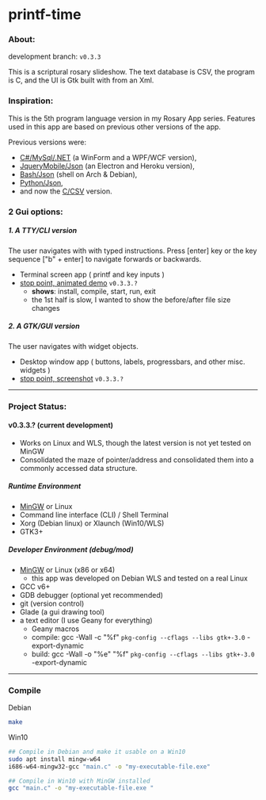 # printf-time

### About:

development branch: ```v0.3.3```

This is a scriptural rosary slideshow. The text database is CSV, the program is C, and the UI is Gtk built with from an Xml.

### Inspiration:

This is the 5th program language version in my Rosary App series. Features used in this app are based on previous other versions of the app.

Previous versions were:
* [C#/MySql/.NET](https://github.com/mezcel/rosary.net) (a WinForm and a WPF/WCF version),
* [JqueryMobile/Json](https://github.com/mezcel/electron-container) (an Electron and Heroku version),
* [Bash/Json](https://github.com/mezcel/jq-tput-terminal) (shell on Arch & Debian),
* [Python/Json](https://github.com/mezcel/python-curses),
* and now the [C/CSV](https://github.com/mezcel/printf-time) version.

### 2 Gui options:

##### 1. A TTY/CLI version

The user navigates with with typed instructions. Press [enter] key or the key sequence ["b" + enter] to navigate forwards or backwards.

* Terminal screen app ( printf and key inputs )
* [stop point, animated demo](https://asciinema.org/a/266585) ```v0.3.3.?```
	* __shows__: install, compile, start, run, exit
	* the 1st half is slow, I wanted to show the before/after file size changes

##### 2. A GTK/GUI version

The user navigates with widget objects.

* Desktop window app ( buttons, labels, progressbars, and other misc. widgets )
* [stop point, screenshot](img/screenshot.gif) ```v0.3.3.?```

---

### Project Status:

#### v0.3.3.? (current development)

* Works on Linux and WLS, though the latest version is not yet tested on MinGW
* Consolidated the maze of pointer/address and consolidated them into a commonly accessed data structure.

##### Runtime Environment

* [MinGW](http://www.mingw.org/) or Linux
* Command line interface (CLI) / Shell Terminal
* Xorg (Debian linux) or Xlaunch (Win10/WLS)
* GTK3+

##### Developer Environment (debug/mod)

* [MinGW](http://www.mingw.org/) or Linux (x86 or x64)
	* this app was developed on Debian WLS and tested on a real Linux
* GCC v6+
* GDB debugger (optional yet recommended)
* git (version control)
* Glade (a gui drawing tool)
* a text editor (I use Geany for everything)
	* Geany macros
	* compile:	gcc -Wall -c "%f" `pkg-config --cflags --libs gtk+-3.0` -export-dynamic
	* build:	gcc -Wall -o "%e" "%f" `pkg-config --cflags --libs gtk+-3.0` -export-dynamic

---

### Compile

Debian
```sh
make
```

Win10

```sh
## Compile in Debian and make it usable on a Win10
sudo apt install mingw-w64
i686-w64-mingw32-gcc "main.c" -o "my-executable-file.exe"

## Compile in Win10 with MinGW installed
gcc "main.c" -o "my-executable-file.exe "
```
